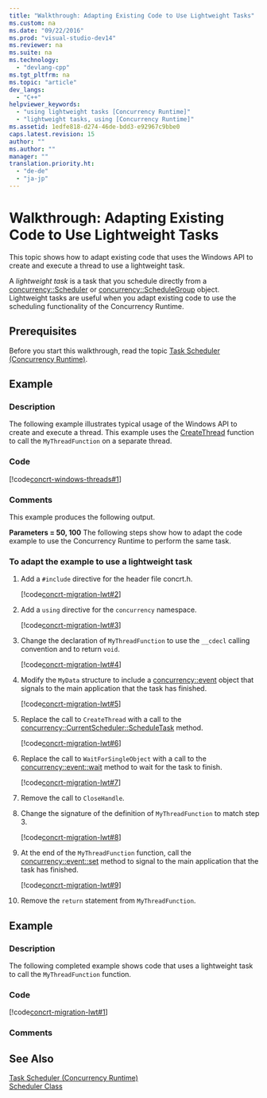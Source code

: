 ```yaml
---
title: "Walkthrough: Adapting Existing Code to Use Lightweight Tasks"
ms.custom: na
ms.date: "09/22/2016"
ms.prod: "visual-studio-dev14"
ms.reviewer: na
ms.suite: na
ms.technology: 
  - "devlang-cpp"
ms.tgt_pltfrm: na
ms.topic: "article"
dev_langs: 
  - "C++"
helpviewer_keywords: 
  - "using lightweight tasks [Concurrency Runtime]"
  - "lightweight tasks, using [Concurrency Runtime]"
ms.assetid: 1edfe818-d274-46de-bdd3-e92967c9bbe0
caps.latest.revision: 15
author: ""
ms.author: ""
manager: ""
translation.priority.ht: 
  - "de-de"
  - "ja-jp"
---
```

# Walkthrough: Adapting Existing Code to Use Lightweight Tasks
This topic shows how to adapt existing code that uses the Windows API to create and execute a thread to use a lightweight task.  
  
 A *lightweight task* is a task that you schedule directly from a [concurrency::Scheduler](../vs140/scheduler-class.md) or [concurrency::ScheduleGroup](../vs140/schedulegroup-class.md) object. Lightweight tasks are useful when you adapt existing code to use the scheduling functionality of the Concurrency Runtime.  
  
## Prerequisites  
 Before you start this walkthrough, read the topic [Task Scheduler (Concurrency Runtime)](../vs140/task-scheduler--concurrency-runtime-.md).  
  
## Example  
  
### Description  
 The following example illustrates typical usage of the Windows API to create and execute a thread. This example uses the [CreateThread](http://msdn.microsoft.com/library/windows/desktop/ms682453) function to call the `MyThreadFunction` on a separate thread.  
  
### Code  
 [!code[concrt-windows-threads#1](../vs140/codesnippet/CPP/walkthrough--adapting-existing-code-to-use-lightweight-tasks_1.cpp)]  
  
### Comments  
 This example produces the following output.  
  
 **Parameters = 50, 100** The following steps show how to adapt the code example to use the Concurrency Runtime to perform the same task.  
  
### To adapt the example to use a lightweight task  
  
1.  Add a `#include` directive for the header file concrt.h.  
  
     [!code[concrt-migration-lwt#2](../vs140/codesnippet/CPP/walkthrough--adapting-existing-code-to-use-lightweight-tasks_2.cpp)]  
  
2.  Add a `using` directive for the `concurrency` namespace.  
  
     [!code[concrt-migration-lwt#3](../vs140/codesnippet/CPP/walkthrough--adapting-existing-code-to-use-lightweight-tasks_3.cpp)]  
  
3.  Change the declaration of `MyThreadFunction` to use the `__cdecl` calling convention and to return `void`.  
  
     [!code[concrt-migration-lwt#4](../vs140/codesnippet/CPP/walkthrough--adapting-existing-code-to-use-lightweight-tasks_4.cpp)]  
  
4.  Modify the `MyData` structure to include a [concurrency::event](../vs140/event-class.md) object that signals to the main application that the task has finished.  
  
     [!code[concrt-migration-lwt#5](../vs140/codesnippet/CPP/walkthrough--adapting-existing-code-to-use-lightweight-tasks_5.cpp)]  
  
5.  Replace the call to `CreateThread` with a call to the [concurrency::CurrentScheduler::ScheduleTask](../vs140/currentscheduler--scheduletask-method.md) method.  
  
     [!code[concrt-migration-lwt#6](../vs140/codesnippet/CPP/walkthrough--adapting-existing-code-to-use-lightweight-tasks_6.cpp)]  
  
6.  Replace the call to `WaitForSingleObject` with a call to the [concurrency::event::wait](../vs140/event--wait-method.md) method to wait for the task to finish.  
  
     [!code[concrt-migration-lwt#7](../vs140/codesnippet/CPP/walkthrough--adapting-existing-code-to-use-lightweight-tasks_7.cpp)]  
  
7.  Remove the call to `CloseHandle`.  
  
8.  Change the signature of the definition of `MyThreadFunction` to match step 3.  
  
     [!code[concrt-migration-lwt#8](../vs140/codesnippet/CPP/walkthrough--adapting-existing-code-to-use-lightweight-tasks_8.cpp)]  
  
9. At the end of the `MyThreadFunction` function, call the [concurrency::event::set](../vs140/event--set-method.md) method to signal to the main application that the task has finished.  
  
     [!code[concrt-migration-lwt#9](../vs140/codesnippet/CPP/walkthrough--adapting-existing-code-to-use-lightweight-tasks_9.cpp)]  
  
10. Remove the `return` statement from `MyThreadFunction`.  
  
## Example  
  
### Description  
 The following completed example shows code that uses a lightweight task to call the `MyThreadFunction` function.  
  
### Code  
 [!code[concrt-migration-lwt#1](../vs140/codesnippet/CPP/walkthrough--adapting-existing-code-to-use-lightweight-tasks_10.cpp)]  
  
### Comments  
  
## See Also  
 [Task Scheduler (Concurrency Runtime)](../vs140/task-scheduler--concurrency-runtime-.md)   
 [Scheduler Class](../vs140/scheduler-class.md)